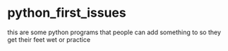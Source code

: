 # python_first_issues
this are some python programs that people can add something to so they get their feet wet or practice
